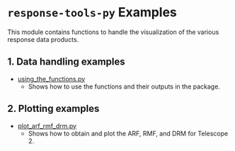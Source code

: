 # `response-tools-py` Examples

This module contains functions to handle the visualization of the various response data products.

## 1. Data handling examples

- [using_the_functions.py](./functions_and_outputs.py)
  - Shows how to use the functions and their outputs in the package.

## 2. Plotting examples

- [plot_arf_rmf_drm.py](./plot_arf_rmf_drm.py)
  - Shows how to obtain and plot the ARF, RMF, and DRM for Telescope 2.
